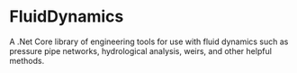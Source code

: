 # FluidDynamics
A .Net Core library of engineering tools for use with fluid dynamics such as pressure pipe networks, hydrological analysis, weirs, and other helpful methods.
